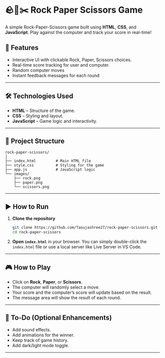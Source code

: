 
# 🪨📄✂️ Rock Paper Scissors Game

A simple Rock-Paper-Scissors game built using **HTML**, **CSS**, and **JavaScript**. Play against the computer and track your score in real-time!

## 🚀 Features

* Interactive UI with clickable Rock, Paper, Scissors choices.
* Real-time score tracking for user and computer.
* Random computer moves
* Instant feedback messages for each round

---

## 🛠️ Technologies Used

* **HTML** – Structure of the game.
* **CSS** – Styling and layout.
* **JavaScript** – Game logic and interactivity.

---

## 📁 Project Structure

```
rock-paper-scissors/
│
├── index.html         # Main HTML file
├── style.css          # Styling for the game
├── app.js             # JavaScript logic
└── images/
    ├── rock.png
    ├── paper.png
    └── scissors.png
```

---

## ▶️ How to Run

1. **Clone the repository**

   ```bash
   git clone https://github.com/Tanujashree27/rock-paper-scissors.git
   cd rock-paper-scissors
   ```

2. **Open `index.html`** in your browser.
   You can simply double-click the `index.html` file or use a local server like Live Server in VS Code.

---

## 🎮 How to Play

* Click on **Rock**, **Paper**, or **Scissors**.
* The computer will randomly select a move.
* Your score and the computer’s score will update based on the result.
* The message area will show the result of each round.

---

## 📌 To-Do (Optional Enhancements)

* Add sound effects.
* Add animations for the winner.
* Keep track of game history.
* Add dark/light mode toggle.

---


